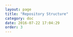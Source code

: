 ```yaml
---
layout: page
title: "Repository Structure"
category: doc
date: 2016-07-22 17:04:29
order: 3
---
```



